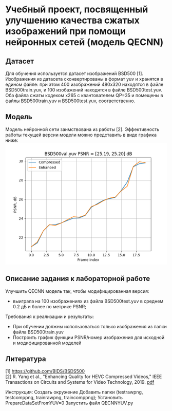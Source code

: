 # Учебный проект, посвященный улучшению качества сжатых изображений при помощи нейронных сетей (модель QECNN)

## Датасет
Для обучения используется датасет изображений BSD500 [1]. Изображения из датасета сконвертированы в формат yuv и хранятся в едином файле:
при этом 400 изображений 480x320 находятся в файле BSD500train.yuv, и 100 изобажений находятся в файле BSD500test.yuv. Оба файла сжаты кодеком x265 с квантователем QP=35 и 
помещены в файлы BSD500train.yuv и BSD500test.yuv, соответственно.

## Модель
Модель нейронной сети заимствована из работы [2]. Эффективность работы текущей версии модели можно представить в виде графика ниже:
![PSNR до и после улучшения для первых 20 изображений](./doc/Figure_1.png)

## Описание задания к лабораторной работе
Улучшить QECNN модель так, чтобы модифицированная версия:
- выиграла на 100 изображениях из файла BSD500test.yuv в среднем 0.2 дБ и более по метрике PSNR; 

Требования к реализации и результаты:
- При обучении должны использоваться только изображения из папки файла BSD500train.yuv
- Построить график функции PSNR/номер изображения для исходной и модифицированной моделей

## Литература
[1] https://github.com/BIDS/BSDS500<br />
[2] R. Yang et al., "Enhancing Quality for HEVC Compressed Videos," IEEE Transactions on Circuits and Systems for Video Technology, 2019.
[pdf](./doc/Enhancing_Quality_for_HEVC_Compressed_Videos.pdf)

Инструкция:
Создать окружение
Добавить папки (testrawpng, testcomppng, trainrawpng, traincomppng);
Установить PrepareDataSetFromYUV=0
Запустить файл QECNNYUV.py
